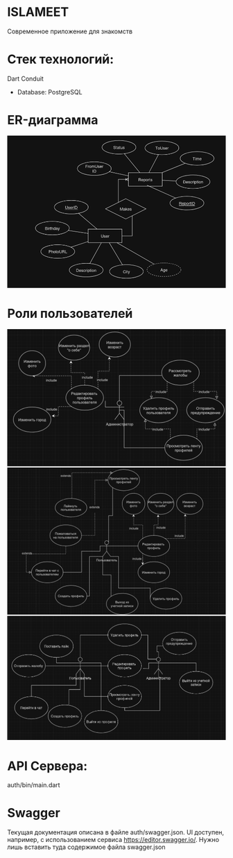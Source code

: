 # ISLAMEET

Современное приложение для знакомств 

# Стек технологий:
  Dart Conduit
  - Database: PostgreSQL

# ER-диаграмма
![ERD](images/erd.png)


# Роли пользователей
![Admin](images/admin.png)
![User](images/user.png)
![General](images/general.png)

# API Сервера:
auth/bin/main.dart

# Swagger
Текущая документация описана в файле auth/swagger.json. UI доступен, например, с использованием сервиса https://editor.swagger.io/. Нужно лишь вставить туда содержимое файла swagger.json
